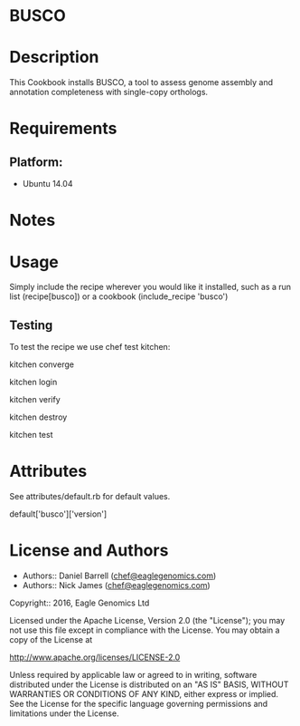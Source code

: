 # BUSCO
 
Description
===========
This Cookbook installs BUSCO, a tool to assess genome assembly and annotation completeness with single-copy orthologs.

Requirements
============

## Platform:

* Ubuntu 14.04

Notes
=====

Usage
=====
Simply include the recipe wherever you would like it installed, such as a run list (recipe[busco]) or a cookbook (include_recipe 'busco')


## Testing
To test the recipe we use chef test kitchen:

kitchen converge

kitchen login

kitchen verify

kitchen destroy

kitchen test

Attributes
==========
See attributes/default.rb for default values.

default['busco']['version']

License and Authors
===================

* Authors:: Daniel Barrell (<chef@eaglegenomics.com>)
* Authors:: Nick James  (<chef@eaglegenomics.com>)

Copyright:: 2016, Eagle Genomics Ltd
    
Licensed under the Apache License, Version 2.0 (the "License");
you may not use this file except in compliance with the License.
You may obtain a copy of the License at

http://www.apache.org/licenses/LICENSE-2.0

Unless required by applicable law or agreed to in writing, software
distributed under the License is distributed on an "AS IS" BASIS,
WITHOUT WARRANTIES OR CONDITIONS OF ANY KIND, either express or implied.
See the License for the specific language governing permissions and
limitations under the License. 
